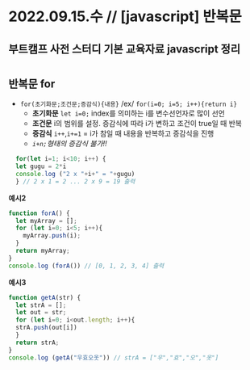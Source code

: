 
2022.09.15.수 // [javascript] 반복문
========

## 부트캠프 사전 스터디 기본 교육자료 javascript 정리   
#

## **반복문 for**
- `for(초기화문;조건문;증감식){내용}` /ex/ `for(i=0; i=5; i++){return i}`
  - **초기화문** `let i=0;` index를 의미하는 i를 변수선언자로 많이 선언  
  - **조건문** i의 범위를 설정. 증감식에 따라 i가 변하고 조건이 true일 때 반복  
  - **증감식** `i++`,`i+=1` = i가 참일 때 내용을 반복하고 증감식을 진행   
  - *`i+n;`형태의 증감식 불가!!*  
```js
  for(let i=1; i<10; i++) {
  let gugu = 2*i
  console.log ("2 x "+i+" = "+gugu)
  } // 2 x 1 = 2 ... 2 x 9 = 19 출력
```
**예시2**  
```js
function forA() {
  let myArray = [];
  for (let i=0; i<5; i++){
    myArray.push(i);
  }
  return myArray;
}
console.log (forA()) // [0, 1, 2, 3, 4] 출력
```   
**예시3**   
```js
function getA(str) {
  let strA = [];
  let out = str;
  for (let i=0; i<out.length; i++){
  strA.push(out[i]) 
  }
  return strA;
}
console.log (getA("우효오옷")) // strA = ["우","효","오","옷"]
```    